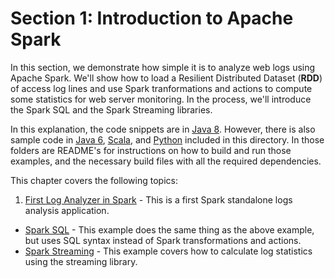 # Section 1: Introduction to Apache Spark

In this section, we demonstrate how simple it is to analyze web logs using
Apache Spark.  We'll show how to load a Resilient Distributed Dataset
(**RDD**) of access log lines and use Spark tranformations and actions to compute
some statistics for web server monitoring.  In the process, we'll introduce
the Spark SQL and the Spark Streaming libraries.

In this explanation, the code snippets are in [Java 8](https://github.com/databricks/reference-apps/tree/master/logs_analyzer/chapter1/java8).  However,
there is also sample code in [Java 6](https://github.com/databricks/reference-apps/tree/master/logs_analyzer/chapter1/java6), [Scala](https://github.com/databricks/reference-apps/tree/master/logs_analyzer/chapter1/scala), and [Python](https://github.com/databricks/reference-apps/tree/master/logs_analyzer/chapter1/python)
included in this directory.  In those folders are README's for
instructions on how to build and run those examples, and the necessary build files with all the required dependencies.

This chapter covers the following topics:

 1. [First Log Analyzer in Spark](spark.md) - This is a first Spark standalone logs analysis application.
 * [Spark SQL](sql.md) - This example does the same thing as the above example, but uses SQL syntax instead of Spark transformations and actions.
 * [Spark Streaming](streaming.md) - This example covers how to calculate log statistics using the streaming library.
